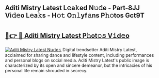 ## Aditi Mistry Latest L𝚎a𝚔ed N𝚞𝚍e - Part-8JJ Vi𝚍𝚎o L𝚎a𝚔s - H𝚘𝚝 O𝚗𝚕yf𝚊ns P𝚑𝚘tos Gct9T

# <h2><a href="http://kf8v9w.oniu.top/?m=Aditi+Mistry+Latest">🔗👉 🔴 Aditi Mistry Latest P𝚑ot𝚘𝚜 V𝚒d𝚎o</a></h2>

[![Aditi Mistry Latest Nu𝚍e𝚜](https://i.imgur.com/0qMVB7G.gif)](http://kf8v9w.oniu.top/?m=Aditi+Mistry+Latest)
Digital trendsetter Aditi Mistry Latest, acclaimed for sharing dance and lifestyle content, including performances and personal blogs on social media. Aditi Mistry Latest's public image is characterized by its open and sincere demeanor, but the intricacies of his personal life remain shrouded in secrecy.  
